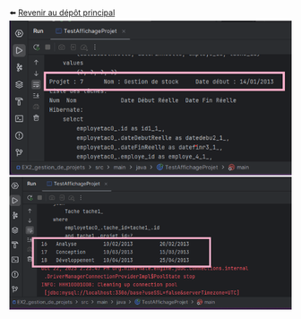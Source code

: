⬅️ [Revenir au dépôt principal](github.com/KAWTAR-TNS/Evaluation-1-Architecture-Microservices-)
![](/docs/result1.png)
![](/docs/result2.png)
